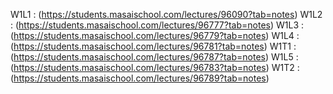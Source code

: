 W1L1 : (https://students.masaischool.com/lectures/96090?tab=notes)
W1L2 : (https://students.masaischool.com/lectures/96777?tab=notes)
W1L3 : (https://students.masaischool.com/lectures/96779?tab=notes)
W1L4 : (https://students.masaischool.com/lectures/96781?tab=notes)
W1T1 : (https://students.masaischool.com/lectures/96787?tab=notes)
W1L5 : (https://students.masaischool.com/lectures/96783?tab=notes)
W1T2 : (https://students.masaischool.com/lectures/96789?tab=notes)
